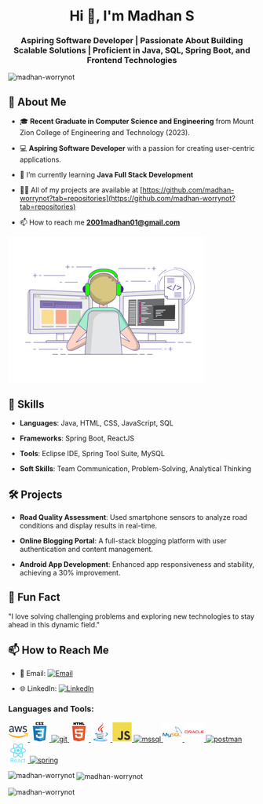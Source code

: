 <h1 align="center">Hi 👋, I'm Madhan S</h1>
<h3 align="center">Aspiring Software Developer | Passionate About Building Scalable Solutions | Proficient in Java, SQL, Spring Boot, and Frontend Technologies</h3>

<p align="left"> <img src="https://komarev.com/ghpvc/?username=madhan-worrynot&label=Profile%20views&color=0e75b6&style=flat" alt="madhan-worrynot" /> </p>

## 🚀 About Me
- 🎓 **Recent Graduate in Computer Science and Engineering** from Mount Zion College of Engineering and Technology (2023).

- 💻 **Aspiring Software Developer** with a passion for creating user-centric applications.

- 🌱 I’m currently learning **Java Full Stack Development**

- 👨‍💻 All of my projects are available at [https://github.com/madhan-worrynot?tab=repositories](https://github.com/madhan-worrynot?tab=repositories)

- 📫 How to reach me **2001madhan01@gmail.com**

<img align="center" alt="Coding" width="400" src="https://raw.githubusercontent.com/devSouvik/devSouvik/master/gif3.gif">

## 💼 Skills
- **Languages**: Java, HTML, CSS, JavaScript, SQL

- **Frameworks**: Spring Boot, ReactJS

- **Tools**: Eclipse IDE, Spring Tool Suite, MySQL

- **Soft Skills**: Team Communication, Problem-Solving, Analytical Thinking

## 🛠️ Projects
- **Road Quality Assessment**: Used smartphone sensors to analyze road conditions and display results in real-time.

- **Online Blogging Portal**: A full-stack blogging platform with user authentication and content management.

- **Android App Development**: Enhanced app responsiveness and stability, achieving a 30% improvement.

## 🌟 Fun Fact
"I love solving challenging problems and exploring new technologies to stay ahead in this dynamic field."

## 📫 How to Reach Me
- 📧 Email: [![Email](https://img.shields.io/badge/Email-2001madhan01@gmail.com-red?style=flat-square&logo=gmail)](mailto:2001madhan01@gmail.com)

- 🌐 LinkedIn: [![LinkedIn](https://img.shields.io/badge/LinkedIn-Madhan%20S-blue?style=flat-square&logo=linkedin)](https://www.linkedin.com/in/madhan)


<h3 align="left">Languages and Tools:</h3>
<p align="left"> <a href="https://aws.amazon.com" target="_blank" rel="noreferrer"> <img src="https://raw.githubusercontent.com/devicons/devicon/master/icons/amazonwebservices/amazonwebservices-original-wordmark.svg" alt="aws" width="40" height="40"/> </a> <a href="https://www.w3schools.com/css/" target="_blank" rel="noreferrer"> <img src="https://raw.githubusercontent.com/devicons/devicon/master/icons/css3/css3-original-wordmark.svg" alt="css3" width="40" height="40"/> </a> <a href="https://git-scm.com/" target="_blank" rel="noreferrer"> <img src="https://www.vectorlogo.zone/logos/git-scm/git-scm-icon.svg" alt="git" width="40" height="40"/> </a> <a href="https://www.w3.org/html/" target="_blank" rel="noreferrer"> <img src="https://raw.githubusercontent.com/devicons/devicon/master/icons/html5/html5-original-wordmark.svg" alt="html5" width="40" height="40"/> </a> <a href="https://www.java.com" target="_blank" rel="noreferrer"> <img src="https://raw.githubusercontent.com/devicons/devicon/master/icons/java/java-original.svg" alt="java" width="40" height="40"/> </a> <a href="https://developer.mozilla.org/en-US/docs/Web/JavaScript" target="_blank" rel="noreferrer"> <img src="https://raw.githubusercontent.com/devicons/devicon/master/icons/javascript/javascript-original.svg" alt="javascript" width="40" height="40"/> </a> <a href="https://www.microsoft.com/en-us/sql-server" target="_blank" rel="noreferrer"> <img src="https://www.svgrepo.com/show/303229/microsoft-sql-server-logo.svg" alt="mssql" width="40" height="40"/> </a> <a href="https://www.mysql.com/" target="_blank" rel="noreferrer"> <img src="https://raw.githubusercontent.com/devicons/devicon/master/icons/mysql/mysql-original-wordmark.svg" alt="mysql" width="40" height="40"/> </a> <a href="https://www.oracle.com/" target="_blank" rel="noreferrer"> <img src="https://raw.githubusercontent.com/devicons/devicon/master/icons/oracle/oracle-original.svg" alt="oracle" width="40" height="40"/> </a> <a href="https://postman.com" target="_blank" rel="noreferrer"> <img src="https://www.vectorlogo.zone/logos/getpostman/getpostman-icon.svg" alt="postman" width="40" height="40"/> </a> <a href="https://reactjs.org/" target="_blank" rel="noreferrer"> <img src="https://raw.githubusercontent.com/devicons/devicon/master/icons/react/react-original-wordmark.svg" alt="react" width="40" height="40"/> </a> <a href="https://spring.io/" target="_blank" rel="noreferrer"> <img src="https://www.vectorlogo.zone/logos/springio/springio-icon.svg" alt="spring" width="40" height="40"/> </a> </p>

<p><img align="left" src="https://github-readme-stats.vercel.app/api/top-langs?username=madhan-worrynot&show_icons=true&locale=en&layout=compact" alt="madhan-worrynot" /></p>

<p>&nbsp;<img align="center" src="https://github-readme-stats.vercel.app/api?username=madhan-worrynot&show_icons=true&locale=en" alt="madhan-worrynot" /></p>

<p><img align="center" src="https://github-readme-streak-stats.herokuapp.com/?user=madhan-worrynot&" alt="madhan-worrynot" /></p>
